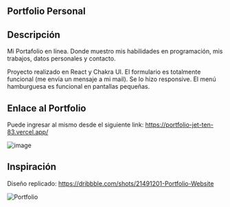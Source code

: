 ## Portfolio Personal
## Descripción
Mi Portafolio en línea. Donde muestro mis habilidades en programación, mis trabajos, datos personales y contacto.

Proyecto realizado en React y Chakra UI. El formulario es totalmente funcional (me envía un mensaje a mi mail). Se lo hizo responsive. El menú hamburguesa es funcional en pantallas pequeñas.

## Enlace al Portfolio 
Puede ingresar al mismo desde el siguiente link:
https://portfolio-jet-ten-83.vercel.app/

![image](https://github.com/user-attachments/assets/a3667d3a-1e96-4c1f-9696-c630423c2073)


## Inspiración
Diseño replicado:
https://dribbble.com/shots/21491201-Portfolio-Website

![Portfolio](https://github.com/leoito88/portfolio/assets/59623841/83ebf288-dccb-4dcc-ac10-2c6bb116c488)
